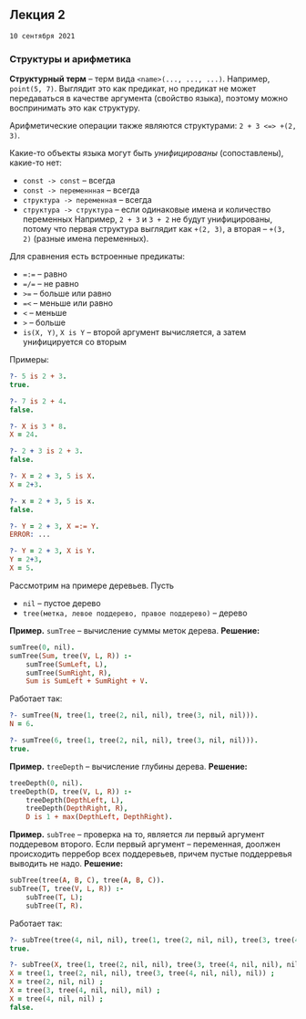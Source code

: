 ## Лекция 2
`10 сентября 2021`

### Структуры и арифметика

**Структурный терм** – терм вида `<name>(..., ..., ...)`. Например, `point(5, 7)`. Выглядит это как предикат, но предикат не может передаваться в качестве аргумента (свойство языка), поэтому можно воспринимать это как структуру. 

Арифметические операции также являются структурами: `2 + 3 <=> +(2, 3)`.

Какие-то объекты языка могут быть *унифицированы* (сопоставлены), какие-то нет:
- `const -> const` – всегда
- `const -> переменнная` – всегда
- `структура -> переменная` – всегда
- `структура -> структура` – если одинаковые имена и количество переменных
    Например, `2 + 3` и `3 + 2` не будут унифицированы, потому что первая структура выглядит как `+(2, 3)`, а вторая – `+(3, 2)` (разные имена переменных).

Для сравнения есть встроенные предикаты:
- `=:=` – равно
- `=/=` – не равно
- `>=` – больше или равно
- `=<` – меньше или равно
- `<` – меньше
- `>` – больше
- `is(X, Y)`, `X is Y` – второй аргумент вычисляется, а затем унифицируется со вторым

Примеры:
```prolog
?- 5 is 2 + 3.
true.

?- 7 is 2 + 4.
false.

?- X is 3 * 8.
X = 24.

?- 2 + 3 is 2 + 3.
false.

?- X = 2 + 3, 5 is X.
X = 2+3.

?- x = 2 + 3, 5 is x.
false.

?- Y = 2 + 3, X =:= Y.
ERROR: ...

?- Y = 2 + 3, X is Y.
Y = 2+3,
X = 5.
```

Рассмотрим на примере деревьев. Пусть
- `nil` – пустое дерево
- `tree(метка, левое поддерево, правое поддерево)` – дерево

**Пример.** `sumTree` – вычисление суммы меток дерева.
**Решение:**
```prolog
sumTree(0, nil).
sumTree(Sum, tree(V, L, R)) :- 
    sumTree(SumLeft, L), 
    sumTree(SumRight, R), 
    Sum is SumLeft + SumRight + V.
```
Работает так:
```prolog
?- sumTree(N, tree(1, tree(2, nil, nil), tree(3, nil, nil))).
N = 6.

?- sumTree(6, tree(1, tree(2, nil, nil), tree(3, nil, nil))).
true.
```

**Пример.** `treeDepth` – вычисление глубины дерева.
**Решение:**
```prolog
treeDepth(0, nil).
treeDepth(D, tree(V, L, R)) :-
    treeDepth(DepthLeft, L),
    treeDepth(DepthRight, R),
    D is 1 + max(DepthLeft, DepthRight).
```

**Пример.** `subTree` – проверка на то, является ли первый аргумент поддеревом второго. Если первый аргумент – переменная, доолжен происходить перребор всех поддеревьев, причем пустые поддерревья выводить не надо.
**Решение:**
```prolog
subTree(tree(A, B, C), tree(A, B, C)).
subTree(T, tree(V, L, R)) :- 
    subTree(T, L);
    subTree(T, R).
```
Работает так:
```prolog
?- subTree(tree(4, nil, nil), tree(1, tree(2, nil, nil), tree(3, tree(4, nil, nil), nil))).
true.

?- subTree(X, tree(1, tree(2, nil, nil), tree(3, tree(4, nil, nil), nil))).
X = tree(1, tree(2, nil, nil), tree(3, tree(4, nil, nil), nil)) ;
X = tree(2, nil, nil) ;
X = tree(3, tree(4, nil, nil), nil) ;
X = tree(4, nil, nil) ;
false.
```
